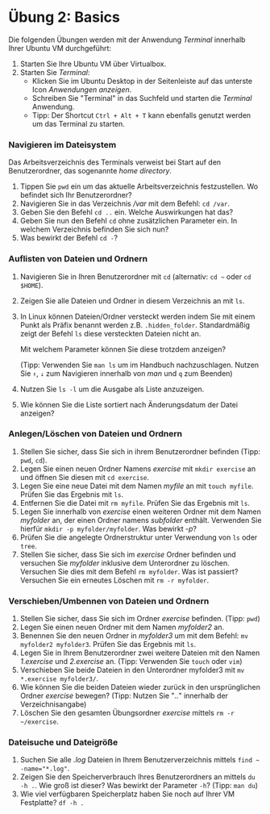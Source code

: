# Übung 2: Basics

Die folgenden Übungen werden mit der Anwendung *Terminal* innerhalb Ihrer Ubuntu VM durchgeführt:

1. Starten Sie Ihre Ubuntu VM über Virtualbox.
2. Starten Sie *Terminal*:
	* Klicken Sie im Ubuntu Desktop in der Seitenleiste auf das unterste Icon *Anwendungen anzeigen*.
	* Schreiben Sie "Terminal" in das Suchfeld und starten die *Terminal* Anwendung.
	* Tipp: Der Shortcut `Ctrl + Alt + T` kann ebenfalls genutzt werden um das Terminal zu starten.

### Navigieren im Dateisystem

Das Arbeitsverzeichnis des Terminals verweist bei Start auf den Benutzerordner, das sogenannte *home directory*.

1. Tippen Sie `pwd` ein um das aktuelle Arbeitsverzeichnis festzustellen. Wo befindet sich Ihr Benutzerordner?
2. Navigieren Sie in das Verzeichnis */var* mit dem Befehl:  `cd /var`.
3. Geben Sie den Befehl `cd ..` ein. Welche Auswirkungen hat das?
4. Geben Sie nun den Befehl `cd` ohne zusätzlichen Parameter ein. In welchem Verzeichnis befinden Sie sich nun?
5. Was bewirkt der Befehl `cd -`?

### Auflisten von Dateien und Ordnern

1. Navigieren Sie in Ihren Benutzerordner mit  `cd` (alternativ: `cd ~` oder `cd $HOME`).
2. Zeigen Sie alle Dateien und Ordner in diesem Verzeichnis an mit `ls`.
3. In Linux können Dateien/Ordner versteckt werden indem Sie mit einem Punkt als Präfix benannt werden z.B. `.hidden_folder`. Standardmäßig zeigt der Befehl `ls` diese versteckten Dateien nicht an. 
	
	Mit welchem Parameter können Sie diese trotzdem anzeigen? 
	
	(Tipp: Verwenden Sie `man ls` um im Handbuch nachzuschlagen. Nutzen Sie `↑`, `↓` zum Navigieren innerhalb von *man* und `q` zum Beenden)
4. Nutzen Sie `ls -l` um die Ausgabe als Liste anzuzeigen. 
5. Wie können Sie die Liste sortiert nach Änderungsdatum der Datei anzeigen?

### Anlegen/Löschen von Dateien und Ordnern

1. Stellen Sie sicher, dass Sie sich in ihrem Benutzerordner befinden (Tipp: `pwd`, `cd`).
2. Legen Sie einen neuen Ordner Namens *exercise* mit `mkdir exercise` an und öffnen Sie diesen mit `cd exercise`.
3. Legen Sie eine neue Datei mit dem Namen *myfile* an mit `touch myfile`. Prüfen Sie das Ergebnis mit `ls`.
4. Entfernen Sie die Datei mit `rm myfile`. Prüfen Sie das Ergebnis mit `ls`.
5. Legen Sie innerhalb von *exercise* einen weiteren Ordner mit dem Namen *myfolder* an, der einen Ordner namens *subfolder* enthält. Verwenden Sie hierfür `mkdir -p myfolder/myfolder`. Was bewirkt *-p*?
6. Prüfen Sie die angelegte Ordnerstruktur unter Verwendung von `ls` oder `tree`.
7. Stellen Sie sicher, dass Sie sich im *exercise* Ordner befinden und versuchen Sie *myfolder* inklusive dem Unterordner zu löschen. Versuchen Sie dies mit dem Befehl `rm myfolder`. Was ist passiert? Versuchen Sie ein erneutes Löschen mit `rm -r myfolder`.

### Verschieben/Umbennen von Dateien und Ordnern

1. Stellen Sie sicher, dass Sie sich im Ordner *exercise* befinden. (Tipp: `pwd`)
2. Legen Sie einen neuen Ordner mit dem Namen *myfolder2* an.
3. Benennen Sie den neuen Ordner in *myfolder3* um mit dem Befehl: `mv myfolder2 myfolder3`. Prüfen Sie das Ergebnis mit `ls`.
4. Legen Sie in Ihrem Benutzerordner zwei weitere Dateien mit den Namen *1.exercise* und *2.exercise* an. (Tipp: Verwenden Sie `touch` oder `vim`)
5. Verschieben Sie beide Dateien in den Unterordner myfolder3 mit `mv *.exercise myfolder3/`.
6. Wie können Sie die beiden Dateien wieder zurück in den ursprünglichen Ordner *exercise* bewegen? (Tipp: Nutzen Sie "*..*" innerhalb der Verzeichnisangabe)
7. Löschen Sie den gesamten Übungsordner *exercise* mittels `rm -r ~/exercise`.

### Dateisuche und Dateigröße
1. Suchen Sie alle *.log* Dateien in Ihrem Benutzerverzeichnis mittels `find ~ -name="*.log"`.
2. Zeigen Sie den Speicherverbrauch Ihres Benutzerordners an mittels `du -h .`. Wie groß ist dieser? Was bewirkt der Parameter `-h`? (Tipp: `man du`)
3. Wie viel verfügbaren Speicherplatz haben Sie noch auf Ihrer VM Festplatte? `df -h .`
